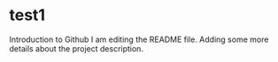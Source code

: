 # test1
Introduction to Github
I am editing the README file. Adding some more details about the project description.
